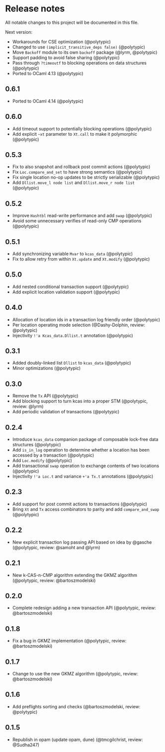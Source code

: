 # Release notes

All notable changes to this project will be documented in this file.

Next version:

- Workarounds for CSE optimization (@polytypic)
- Changed to use `(implicit_transitive_deps false)` (@polytypic)
- Move `Backoff` module to its own `backoff` package (@lyrm, @polytypic)
- Support padding to avoid false sharing (@polytypic)
- Pass through `?timeoutf` to blocking operations on data structures
  (@polytypic)
- Ported to OCaml 4.13 (@polytypic)

## 0.6.1

- Ported to OCaml 4.14 (@polytypic)

## 0.6.0

- Add timeout support to potentially blocking operations (@polytypic)
- Add explicit `~xt` parameter to `Xt.call` to make it polymorphic (@polytypic)

## 0.5.3

- Fix to also snapshot and rollback post commit actions (@polytypic)
- Fix `Loc.compare_and_set` to have strong semantics (@polytypic)
- Fix single location no-op updates to be strictly serializable (@polytypic)
- Add `Dllist.move_l node list` and `Dllist.move_r node list` (@polytypic)

## 0.5.2

- Improve `Hashtbl` read-write performance and add `swap` (@polytypic)
- Avoid some unnecessary verifies of read-only CMP operations (@polytypic)

## 0.5.1

- Add synchronizing variable `Mvar` to `kcas_data` (@polytypic)
- Fix to allow retry from within `Xt.update` and `Xt.modify` (@polytypic)

## 0.5.0

- Add nested conditional transaction support (@polytypic)
- Add explicit location validation support (@polytypic)

## 0.4.0

- Allocation of location ids in a transaction log friendly order (@polytypic)
- Per location operating mode selection (@Dashy-Dolphin, review: @polytypic)
- Injectivity `!'a Kcas_data.Dllist.t` annotation (@polytypic)

## 0.3.1

- Added doubly-linked list `Dllist` to `kcas_data` (@polytypic)
- Minor optimizations (@polytypic)

## 0.3.0

- Remove the `Tx` API (@polytypic)
- Add blocking support to turn kcas into a proper STM (@polytypic, review:
  @lyrm)
- Add periodic validation of transactions (@polytypic)

## 0.2.4

- Introduce `kcas_data` companion package of composable lock-free data
  structures (@polytypic)
- Add `is_in_log` operation to determine whether a location has been accessed by
  a transaction (@polytypic)
- Add `Loc.modify` (@polytypic)
- Add transactional `swap` operation to exchange contents of two locations
  (@polytypic)
- Injectivity `!'a Loc.t` and variance `+'a Tx.t` annotations (@polytypic)

## 0.2.3

- Add support for post commit actions to transactions (@polytypic)
- Bring `Xt` and `Tx` access combinators to parity and add `compare_and_swap`
  (@polytypic)

## 0.2.2

- New explicit transaction log passing API based on idea by @gasche (@polytypic,
  review: @samoht and @lyrm)

## 0.2.1

- New k-CAS-n-CMP algorithm extending the GKMZ algorithm (@polytypic, review:
  @bartoszmodelski)

## 0.2.0

- Complete redesign adding a new transaction API (@polytypic, review:
  @bartoszmodelski)

## 0.1.8

- Fix a bug in GKMZ implementation (@polytypic, review: @bartoszmodelski)

## 0.1.7

- Change to use the new GKMZ algorithm (@polytypic, review: @bartoszmodelski)

## 0.1.6

- Add preflights sorting and checks (@bartoszmodelski, review: @polytypic)

## 0.1.5

- Republish in opam (update opam, dune) (@tmcgilchrist, review: @Sudha247)

